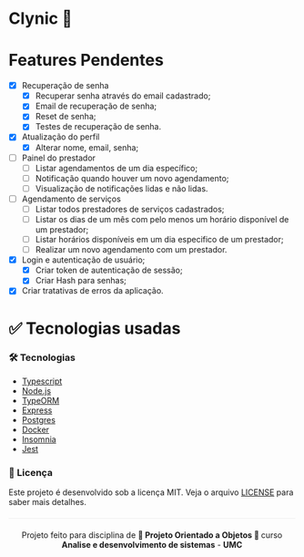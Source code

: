 # Clynic 💉

# Features Pendentes

- [x] Recuperação de senha
     - [x] Recuperar senha através do email cadastrado;
     - [x] Email de recuperação de senha;
     - [x] Reset de senha;
     - [x] Testes de recuperação de senha.
     
- [x] Atualização do perfil
     - [x] Alterar nome, email, senha;

- [ ] Painel do prestador
     - [ ] Listar agendamentos de um dia específico;
     - [ ] Notificação quando houver um novo agendamento;
     - [ ] Visualização de notificações lidas e não lidas.

- [ ] Agendamento de serviços
     - [ ] Listar todos prestadores de serviços cadastrados;
     - [ ] Listar os dias de um mês com pelo menos um horário disponível de um prestador;
     - [ ] Listar horários disponíveis em um dia especifico de um prestador;
     - [ ] Realizar um novo agendamento com um prestador.

- [x] Login e autenticação de usuário;
  - [x] Criar token de autenticação de sessão;
  - [x] Criar Hash para senhas;

- [x] Criar tratativas de erros da aplicação.

# :white_check_mark: Tecnologias usadas

### 🛠️ Tecnologias

- [Typescript](https://www.typescriptlang.org/docs/)
- [Node.js](https://nodejs.org/en/)
- [TypeORM](https://typeorm.io/#/)
- [Express](https://expressjs.com/pt-br/starter/installing.html)
- [Postgres](https://www.postgresql.org/docs/)
- [Docker](https://docs.docker.com/get-started/)
- [Insomnia](https://support.insomnia.rest/category/149-getting-started)
- [Jest](https://jestjs.io/docs/getting-started)


### :pencil: Licença

Este projeto é desenvolvido sob a licença MIT. Veja o arquivo [LICENSE](LICENSE.md) para saber mais detalhes.

<p align="center" style="margin-top: 20px; border-top: 1px solid #eee; padding-top: 20px;">Projeto feito para disciplina de <strong> 📕 Projeto Orientado a Objetos 📗 </strong> curso <strong> Analise e desenvolvimento de sistemas</strong> - <strong> UMC </strong></p>
